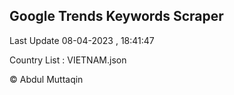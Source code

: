 

## Google Trends Keywords Scraper 
 
Last Update 08-04-2023 , 18:41:47

Country List :
VIETNAM.json



© Abdul Muttaqin 
